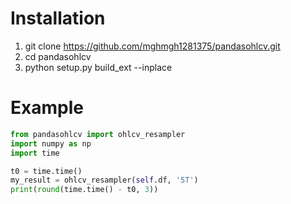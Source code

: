 # Installation

1. git clone https://github.com/mghmgh1281375/pandasohlcv.git
2. cd pandasohlcv
3. python setup.py build_ext --inplace

# Example
```python
from pandasohlcv import ohlcv_resampler
import numpy as np
import time

t0 = time.time()
my_result = ohlcv_resampler(self.df, '5T')
print(round(time.time() - t0, 3))
```
